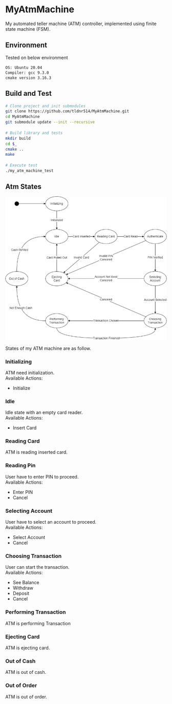# MyAtmMachine
My automated teller machine (ATM) controller, implemented using finite state machine (FSM).

## Environment
Tested on below environment
```
OS: Ubuntu 20.04
Compiler: gcc 9.3.0
cmake version 3.16.3
```

## Build and Test
```bash
# Clone project and init submodules
git clone https://github.com/tldnr514/MyAtmMachine.git
cd MyAtmMachine
git submodule update --init --recursive

# Build library and tests
mkdir build
cd $_
cmake ..
make

# Execute test
./my_atm_machine_test
```

## Atm States
![AtmState](figures/AtmState.png)

States of my ATM machine are as follow.  
### Initializing
ATM need initialization.  
Available Actions:
* Initialize

### Idle
Idle state with an empty card reader.  
Available Actions:
* Insert Card
  
### Reading Card
ATM is reading inserted card.

### Reading Pin
User have to enter PIN to proceed.  
Available Actions:
* Enter PIN
* Cancel

### Selecting Account
User have to select an account to proceed.  
Available Actions:
* Select Account
* Cancel

### Choosing Transaction
User can start the transaction.  
Available Actions:
* See Balance
* Withdraw
* Deposit
* Cancel

### Performing Transaction
ATM is performing Transaction

### Ejecting Card
ATM is ejecting card.  

### Out of Cash
ATM is out of cash.

### Out of Order
ATM is out of order.